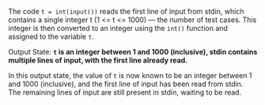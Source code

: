 The code `t = int(input())` reads the first line of input from stdin, which contains a single integer t (1 <= t <= 1000) — the number of test cases. This integer is then converted to an integer using the `int()` function and assigned to the variable `t`.

Output State: **`t` is an integer between 1 and 1000 (inclusive), stdin contains multiple lines of input, with the first line already read.**

In this output state, the value of `t` is now known to be an integer between 1 and 1000 (inclusive), and the first line of input has been read from stdin. The remaining lines of input are still present in stdin, waiting to be read.